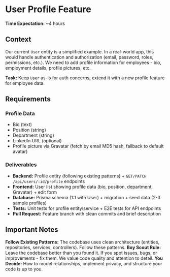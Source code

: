 # User Profile Feature

**Time Expectation:** ~4 hours

## Context

Our current `User` entity is a simplified example. In a real-world app, this would handle authentication and authorization (email, password, roles, permissions, etc.). We need to add profile information for employees - bio, employment details, profile pictures, etc.

**Task:** Keep `User` as-is for auth concerns, extend it with a new profile feature for employee data.

## Requirements

### Profile Data

- Bio (text)
- Position (string)
- Department (string)
- LinkedIn URL (optional)
- Profile picture via Gravatar (fetch by email MD5 hash, fallback to default avatar)

### Deliverables

- **Backend:** Profile entity (following existing patterns) + `GET/PATCH /api/users/:id/profile` endpoints
- **Frontend:** User list showing profile data (bio, position, department, Gravatar) + edit form
- **Database:** Prisma schema (1:1 with User) + migration + seed data (2-3 sample profiles)
- **Tests:** Unit tests for profile entity/service + E2E tests for API endpoints
- **Pull Request:** Feature branch with clean commits and brief description

## Important Notes

**Follow Existing Patterns:** The codebase uses clean architecture (entities, repositories, services, controllers). Follow these patterns.
**Boy Scout Rule:** Leave the codebase better than you found it. If you spot issues, bugs, or improvements - fix them. We value code quality and attention to detail.
**You Decide:** How to model relationships, implement privacy, and structure your code is up to you.
